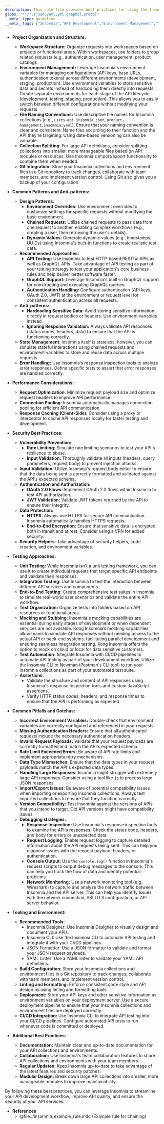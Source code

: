 ```yaml
---
description: This rule file provides best practices for using the Insomnia API Client, including project organization, environment management, testing, and collaboration to improve API development workflows.
globs: "**/*.{json,yaml,yml,graphql,proto}"
__meta__type: guideline
__meta__tags: ["Insomnia","API Development","Environment Management","Testing","Collaboration"]
---
```

- **Project Organization and Structure:**
  - **Workspace Structure:** Organize requests into workspaces based on projects or functional areas. Within workspaces, use folders to group related requests (e.g., authentication, user management, product catalog).
  - **Environment Management:** Leverage Insomnia's environment variables for managing configurations (API keys, base URLs, authentication tokens) across different environments (development, staging, production).  Use environment variables to store sensitive data and secrets instead of hardcoding them directly into requests. Create separate environments for each stage of the API lifecycle (development, testing, staging, production). This allows you to easily switch between different configurations without modifying your requests.
  - **File Naming Conventions:**  Use descriptive file names for Insomnia collections (e.g., `users-api.insomnia.json`, `product-management.insomnia.yaml`). Ensure that your naming convention is clear and consistent. Name files according to their function and the API they're targeting. Using date-based versioning can also be valuable.
  - **Collection Splitting:** For large API definitions, consider splitting collections into smaller, more manageable files based on API modules or resources. Use Insomnia's import/export functionality to combine them when needed.
  - **Git Integration:** Store your Insomnia collections and environment files in a Git repository to track changes, collaborate with team members, and implement version control. Using Git also gives you a backup of your configuration.

- **Common Patterns and Anti-patterns:**
  - **Design Patterns:**
    - **Environment Overrides:** Use environment overrides to customize settings for specific requests without modifying the base environment.
    - **Chained Requests:**  Utilize chained requests to pass data from one request to another, enabling complex workflows (e.g., creating a user, then retrieving the user's details).
    - **Dynamic Values:** Generate dynamic values (e.g., timestamps, UUIDs) using Insomnia's built-in functions to create realistic test data.
  - **Recommended Approaches:**
    - **API Testing:** Use Insomnia to test HTTP-based RESTful APIs as well as GraphQL APIs. Take advantage of API testing as part of your testing strategy to test your application's core business rules and help deliver better software faster.
    - **GraphQL Support:** Leverage Insomnia's built-in GraphQL support for constructing and executing GraphQL queries.
    - **Authentication Handling:** Configure authentication (API keys, OAuth 2.0, JWT) at the environment or request level for consistent authentication across all requests.
  - **Anti-patterns:**
    - **Hardcoding Sensitive Data:** Avoid storing sensitive information directly in request bodies or headers. Use environment variables instead.
    - **Ignoring Response Validation:** Always validate API responses (status codes, headers, data) to ensure that the API is functioning correctly.
  - **State Management:** Insomnia itself is stateless; however, you can simulate stateful interactions using chained requests and environment variables to store and reuse data across multiple requests.
  - **Error Handling:** Use Insomnia's response inspection tools to analyze error responses. Define specific tests to assert that error responses are handled correctly.

- **Performance Considerations:**
  - **Request Optimization:** Minimize request payload size and optimize request headers to improve API performance.
  - **Connection Pooling:** Insomnia automatically manages connection pooling for efficient API communication.
  - **Response Caching (Client-Side):** Consider using a proxy or interceptor to cache API responses locally for faster testing and development.

- **Security Best Practices:**
  - **Vulnerability Prevention:**
    - **Rate Limiting:**  Simulate rate limiting scenarios to test your API's resilience to abuse.
    - **Input Validation:** Thoroughly validate all inputs (headers, query parameters, request body) to prevent injection attacks.
  - **Input Validation:** Utilize Insomnia's request body editor to ensure that the data being sent is correctly formatted and validated against the API's expected schema.
  - **Authentication and Authorization:**
    - **OAuth 2.0 Flows:** Implement OAuth 2.0 flows within Insomnia to test API authorization.
    - **JWT Validation:** Validate JWT tokens returned by the API to ensure their integrity.
  - **Data Protection:**
    - **HTTPS:** Always use HTTPS for secure API communication. Insomnia automatically handles HTTPS requests.
    - **End-to-End Encryption:** Ensure that sensitive data is encrypted both in transit and at rest. Consider using a VPN for added security.
  - **Security Helpers**: Take advantage of security helpers, code creation, and environment variables.

- **Testing Approaches:**
  - **Unit Testing:** While Insomnia isn't a unit testing framework, you can use it to create individual requests that target specific API endpoints and validate their responses.
  - **Integration Testing:** Use Insomnia to test the interaction between different API services and components.
  - **End-to-End Testing:** Create comprehensive test suites in Insomnia to simulate real-world user scenarios and validate the entire API workflow.
  - **Test Organization:** Organize tests into folders based on API resources or functional areas.
  - **Mocking and Stubbing:**  Insomnia's mocking capabilities are essential during early stages of development or when dependent services are not available. Kong Insomnia’s mocking capabilities allow teams to simulate API responses without needing access to the actual API or back-end systems, facilitating parallel development and ensuring seamless integration testing. Kong Insomnia offers the option to mock on cloud or local for data sensitive customers.
  - **Test Automation:** Integrate Insomnia with CI/CD pipelines to automate API testing as part of your development workflow.  Utilize the Insomnia CLI or Newman (Postman's CLI tool) to run your Insomnia collections as part of your automated test suite.
  - **Assertions:**
    - Validate the structure and content of API responses using Insomnia's response inspection tools and custom JavaScript assertions.
    - Verify HTTP status codes, headers, and response times to ensure that the API is performing as expected.

- **Common Pitfalls and Gotchas:**
  - **Incorrect Environment Variables:**  Double-check that environment variables are correctly configured and referenced in your requests.
  - **Missing Authentication Headers:** Ensure that all authenticated requests include the necessary authentication headers.
  - **Invalid Request Payloads:**  Validate that your request payloads are correctly formatted and match the API's expected schema.
  - **Rate Limit Exceeded Errors:**  Be aware of API rate limits and implement appropriate retry mechanisms.
  - **Data Type Mismatches:**  Ensure that the data types in your request payloads match the API's expected data types.
  - **Handling Large Responses:** Insomnia might struggle with extremely large API responses. Consider using a tool like `jq` to process large JSON responses.
  - **Import/Export Issues:** Be aware of potential compatibility issues when importing or exporting Insomnia collections. Always test imported collections to ensure that they function correctly.
  - **Version Compatibility:** Test Insomnia against the versions of APIs that you intend to target. Old API versions might have compatibility issues.
  - **Debugging strategies:**
    - **Response Inspection:** Use Insomnia's response inspection tools to examine the API's responses. Check the status code, headers, and body for errors or unexpected data.
    - **Request Logging:** Enable request logging to capture detailed information about the API requests being sent. This can help you diagnose issues with the request payload, headers, or authentication.
    - **Console Output:** Use the `console.log()` function in Insomnia's request scripts to output debug messages to the console. This can help you track the flow of data and identify potential problems.
    - **Network Monitoring:** Use a network monitoring tool (e.g., Wireshark) to capture and analyze the network traffic between Insomnia and the API server. This can help you identify issues with the network connection, SSL/TLS configuration, or API server behavior.

- **Tooling and Environment:**
  - **Recommended Tools:**
    - Insomnia Designer: Use Insomnia Designer to visually design and document your APIs.
    - Insomnia CLI: Use the Insomnia CLI to automate API testing and integrate it with your CI/CD pipelines.
    - JSON Formatter: Use a JSON formatter to validate and format your JSON request payloads.
    - YAML Linter: Use a YAML linter to validate your YAML API definitions.
  - **Build Configuration:** Store your Insomnia collections and environment files in a Git repository to track changes, collaborate with team members, and implement version control.
  - **Linting and Formatting:** Enforce consistent code style and API design by using linting and formatting tools.
  - **Deployment:**  Store your API keys and other sensitive information as environment variables on your deployment server. Use a secure deployment pipeline to ensure that your Insomnia collections and environment files are deployed correctly.
  - **CI/CD Integration:** Use Insomnia CLI to integrate API testing into your CI/CD pipelines. Configure automated API tests to run whenever code is committed or deployed.

- **Additional Best Practices:**
  - **Documentation:** Maintain clear and up-to-date documentation for your API collections and environments.
  - **Collaboration:** Use Insomnia's team collaboration features to share API collections and environments with your team members.
  - **Regular Updates:** Keep Insomnia up-to-date to take advantage of the latest features and security patches.
  - **Modular Design:** Break down large API collections into smaller, more manageable modules to improve maintainability.

By following these best practices, you can leverage Insomnia to streamline your API development workflow, improve API quality, and ensure the security of your API services.

- **References**
  - @file:./insomnia_example_rule.mdc (Example rule for chaining)